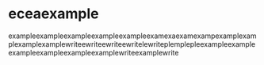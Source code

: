 # eceaexample
exampleexampleexampleexampleexampleexamexaexamexampexamplexamplexamplexamplewriteewriteewriteewritelewriteplemplepleexampleexampleexampleexampleexampleexamplewriteexamplewrite

